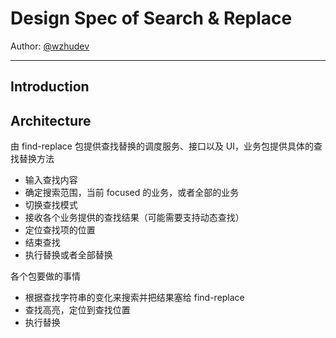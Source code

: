 # Design Spec of Search & Replace

Author: [@wzhudev](https://github/wzhudev)

---

## Introduction

## Architecture

由 find-replace 包提供查找替换的调度服务、接口以及 UI，业务包提供具体的查找替换方法

* 输入查找内容
* 确定搜索范围，当前 focused 的业务，或者全部的业务
* 切换查找模式
* 接收各个业务提供的查找结果（可能需要支持动态查找）
* 定位查找项的位置
* 结束查找
* 执行替换或者全部替换

各个包要做的事情

* 根据查找字符串的变化来搜索并把结果塞给 find-replace
* 查找高亮，定位到查找位置
* 执行替换